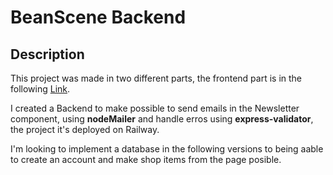 # BeanScene Backend

## Description

This project was made in two different parts, the frontend part is in the following [Link](https://github.com/Facusan2016/CoffeeShop).

I created a Backend to make possible to send emails in the Newsletter component, using **nodeMailer** and handle erros using **express-validator**, the project it's deployed on Railway.

I'm looking to implement a database in the following versions to being aable to create an account and make shop items from the page posible.
